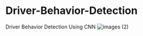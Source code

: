 # Driver-Behavior-Detection
Driver Behavior Detection Using CNN
![images (2)](https://github.com/VIJAY84SH/Driver-Behavior-Detection/assets/95535340/4f3f1d7e-f243-4226-a007-ec60d841c44c)
